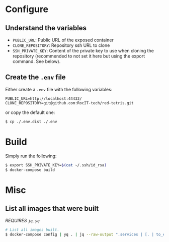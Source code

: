 # Configure

## Understand the variables

* `PUBLIC_URL`: Public URL of the exposed container
* `CLONE_REPOSITORY`: Repository ssh URL to clone
* `SSH_PRIVATE_KEY`: Content of the private key to use when cloning the repository (recommended to not set it here but using the export command. See below).

## Create the `.env` file

Either create a `.env` file with the following variables:
```.dotenv
PUBLIC_URL=http://localhost:44433/
CLONE_REPOSITORY=git@github.com:RocIT-tech/red-tetris.git
```

or copy the default one:
```bash
$ cp ./.env.dist ./.env
```

# Build

Simply run the following:

```bash
$ export SSH_PRIVATE_KEY=$(cat ~/.ssh/id_rsa)
$ docker-compose build
```

# Misc

## List all images that were built
*REQUIRES `jq`, `yq`*

```bash
# List all images built.
$ docker-compose config | yq . | jq --raw-output ".services | [. | to_entries[].value | select(.build != null) | .image] | unique | .[]"
```
